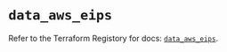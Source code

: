 # `data_aws_eips`

Refer to the Terraform Registory for docs: [`data_aws_eips`](https://registry.terraform.io/providers/hashicorp/aws/5.16.0/docs/data-sources/eips).
